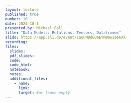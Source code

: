 ```yaml
---
layout: lecture
published: true
number: 10
date: 2024-10-1
presented_by: Michael Ball
title: "Data Models: Relations, Tensors, Dataframes"
slido: https://app.sli.do/event/1aqUNDdBQ6EYM8awZe66Ak
recording:
files:
  slides:
  pdf_slides:
  code:
  code_html:
  notebook:
  notes:
  additional_files:
    - name:
      link:
      target: #or leave empty
---
```

